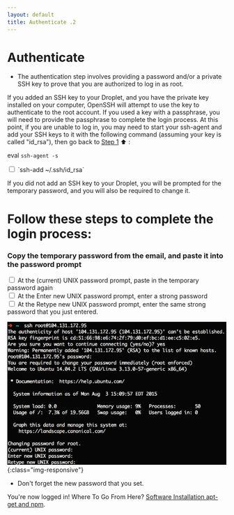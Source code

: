 ```yaml
---
layout: default
title: Authenticate .2
---
```



# Authenticate

* The authentication step involves providing a password and/or a private SSH key to prove that you are authorized to log in as root.

If you added an SSH key to your Droplet, and you have the private key installed on your computer, OpenSSH will attempt to use the key to authenticate to the root account. If you used a key with a passphrase, you will need to provide the passphrase to complete the login process. At this point, if you are unable to log in, you may need to start your ssh-agent and add your SSH keys to it with the following command (assuming your key is called "id_rsa"), then go back to [Step 1](/12-LoginViaTheTerminal.html) :arrow_up: :

eval `ssh-agent -s`

<input type="checkbox" class="sidebar-checkbox" id="sidebar-checkbox">
`ssh-add ~/.ssh/id_rsa`

If you did not add an SSH key to your Droplet, you will be prompted for the temporary password, and you will also be required to change it.
# Follow these steps to complete the login process:

<h3>Copy the temporary password from the email, and paste it into the password prompt</h3>

<input type="checkbox" class="sidebar-checkbox" id="sidebar-checkbox">
At the (current) UNIX password prompt, paste in the temporary password again<br />
<input type="checkbox" class="sidebar-checkbox" id="sidebar-checkbox">
At the Enter new UNIX password prompt, enter a strong password<br />
<input type="checkbox" class="sidebar-checkbox" id="sidebar-checkbox">
At the Retype new UNIX password prompt, enter the same strong password that you just entered.

![image-title-here](/img/posts_Schematics/sshforthefirsttime.png){:class="img-responsive"}

* Don't forget the new password that you set.

You're now logged in! Where To Go From Here?
[Software Installation apt-get and npm](/Log_in_to_your_server_and_do_stuff.html).

